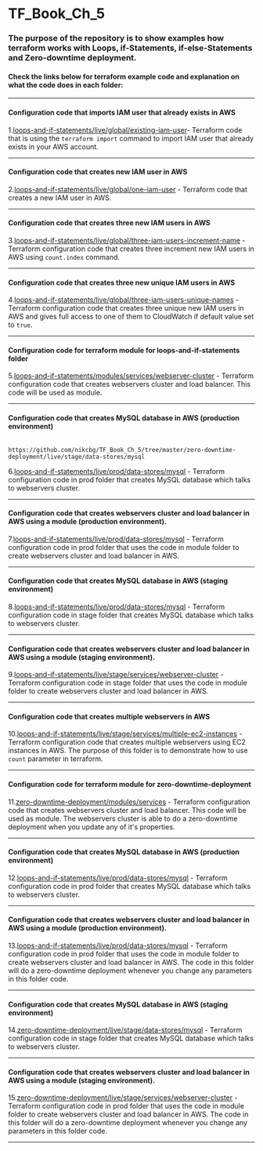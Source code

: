# TF_Book_Ch_5

### The purpose of the repository is to show examples how terraform works with Loops, if-Statements, if-else-Statements and Zero-downtime deployment.

#### Check the links below for terraform example code and explanation on what the code does in each folder:
-----------------------------------------------------------------------------------------------------------

#### Configuration code that imports IAM user that already exists in AWS 
                        
1.[loops-and-if-statements/live/global/existing-iam-user](https://github.com/nikcbg/TF_Book_Ch_5/tree/master/loops-and-if-statements/live/global/existing-iam-user)- Terraform code that is using the `terraform import` command to import IAM user that already exists in your AWS account.

--------------------------------------------------------------------------------------------------------

#### Configuration code that creates new IAM user in AWS 

2.[loops-and-if-statements/live/global/one-iam-user](https://github.com/nikcbg/TF_Book_Ch_5/tree/master/loops-and-if-statements/live/global/one-iam-user) - Terraform code that creates a new IAM user in AWS.

------------------------------------------------------------------------------------------------------------------

#### Configuration code that creates three new IAM users in AWS 
                    
3.[loops-and-if-statements/live/global/three-iam-users-increment-name](https://github.com/nikcbg/TF_Book_Ch_5/tree/master/loops-and-if-statements/live/global/three-iam-users-increment-name) - Terraform configuration code that creates three increment new IAM users in AWS using `count.index` command. 

------------------------------------------------------------------------------------------------------------------

#### Configuration code that creates three new unique IAM users in AWS 
                    
4.[loops-and-if-statements/live/global/three-iam-users-unique-names](https://github.com/nikcbg/TF_Book_Ch_5/tree/master/loops-and-if-statements/live/global/three-iam-users-unique-names) - Terraform configuration code that creates three unique new IAM users in AWS and gives full access to one of them to CloudWatch if default value set to `true`. 

------------------------------------------------------------------------------------------------------------------

#### Configuration code for terraform module for loops-and-if-statements folder

5.[loops-and-if-statements/modules/services/webserver-cluster](https://github.com/nikcbg/TF_Book_Ch_5/tree/master/loops-and-if-statements/modules/services/webserver-cluster) - Terraform configuration code that creates webservers cluster and load balancer. This code will be used as module.

----------------------------------------------------------------------------------------------------------------------

#### Configuration code that creates MySQL database in AWS (production environment)
                    https://github.com/nikcbg/TF_Book_Ch_5/tree/master/zero-downtime-deployment/live/stage/data-stores/mysql
6.[loops-and-if-statements/live/prod/data-stores/mysql](https://github.com/nikcbg/TF_Book_Ch_5/tree/master/loops-and-if-statements/live/prod/data-stores/mysql) - Terraform configuration code in prod folder that creates MySQL database which talks to webservers cluster.

------------------------------------------------------------------------------------------------------------------

#### Configuration code that creates webservers cluster and load balancer in AWS using a module (production environment).
                    
7.[loops-and-if-statements/live/prod/data-stores/mysql](https://github.com/nikcbg/TF_Book_Ch_5/tree/master/loops-and-if-statements/live/prod/data-stores/mysql) - Terraform configuration code in prod folder that uses the code in module folder to create webservers cluster and load balancer in AWS.

------------------------------------------------------------------------------------------------------------------

#### Configuration code that creates MySQL database in AWS (staging environment)
                    
8.[loops-and-if-statements/live/prod/data-stores/mysql](https://github.com/nikcbg/TF_Book_Ch_5/tree/master/loops-and-if-statements/live/prod/data-stores/mysql) - Terraform configuration code in stage folder that creates MySQL database which talks to webservers cluster.

------------------------------------------------------------------------------------------------------------------

#### Configuration code that creates webservers cluster and load balancer in AWS using a module (staging environment).
                    
9.[loops-and-if-statements/live/stage/services/webserver-cluster](https://github.com/nikcbg/TF_Book_Ch_5/tree/master/loops-and-if-statements/live/stage/services/webserver-cluster) - Terraform configuration code in stage folder that uses the code in module folder to create webservers cluster and load balancer in AWS.

------------------------------------------------------------------------------------------------------------------

#### Configuration code that creates multiple webservers in AWS
                    
10.[loops-and-if-statements/live/stage/services/multiple-ec2-instances](https://github.com/nikcbg/TF_Book_Ch_5/tree/master/loops-and-if-statements/live/stage/services/multiple-ec2-instances) - Terraform configuration code that creates multiple webservers using EC2 instances in AWS. The purpose of this folder is to demonstrate how to use `count` parameter in terraform.

------------------------------------------------------------------------------------------------------------------

#### Configuration code for terraform module for zero-downtime-deployment

11.[zero-downtime-deployment/modules/services](https://github.com/nikcbg/TF_Book_Ch_5/tree/master/zero-downtime-deployment/modules/services/webserver-cluster) - Terraform configuration code that creates webservers cluster and load balancer. This code will be used as module. The webservers cluster is able to do a zero-downtime deployment when you update any of it's properties.

----------------------------------------------------------------------------------------------------------------------

#### Configuration code that creates MySQL database in AWS (production environment)
                    
12.[loops-and-if-statements/live/prod/data-stores/mysql](https://github.com/nikcbg/TF_Book_Ch_5/tree/master/loops-and-if-statements/live/prod/data-stores/mysql) - Terraform configuration code in prod folder that creates MySQL database which talks to webservers cluster.

------------------------------------------------------------------------------------------------------------------

#### Configuration code that creates webservers cluster and load balancer in AWS using a module (production environment).
                    
13.[loops-and-if-statements/live/prod/data-stores/mysql](https://github.com/nikcbg/TF_Book_Ch_5/tree/master/loops-and-if-statements/live/prod/data-stores/mysql) - Terraform configuration code in prod folder that uses the code in module folder to create webservers cluster and load balancer in AWS. The code in this folder will do a zero-downtime deployment whenever you change any parameters in this folder code.

------------------------------------------------------------------------------------------------------------------

#### Configuration code that creates MySQL database in AWS (staging environment)
                    
14.[zero-downtime-deployment/live/stage/data-stores/mysql](https://github.com/nikcbg/TF_Book_Ch_5/tree/master/zero-downtime-deployment/live/stage/data-stores/mysql) - Terraform configuration code in stage folder that creates MySQL database which talks to webservers cluster.

------------------------------------------------------------------------------------------------------------------

#### Configuration code that creates webservers cluster and load balancer in AWS using a module (staging environment).
                    
15.[zero-downtime-deployment/live/stage/services/webserver-cluster](https://github.com/nikcbg/TF_Book_Ch_5/tree/master/zero-downtime-deployment/live/stage/services/webserver-cluster) - Terraform configuration code in prod folder that uses the code in module folder to create webservers cluster and load balancer in AWS. The code in this folder will do a zero-downtime deployment whenever you change any parameters in this folder code.

------------------------------------------------------------------------------------------------------------------
